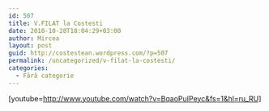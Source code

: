 ```yaml
---
id: 507
title: V.FILAT la Costesti
date: 2010-10-28T18:04:29+03:00
author: Mircea
layout: post
guid: http://costestean.wordpress.com/?p=507
permalink: /uncategorized/v-filat-la-costesti/
categories:
  - Fără categorie
---
```

[youtube=http://www.youtube.com/watch?v=BqaoPuIPeyc&fs=1&hl=ru_RU]